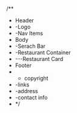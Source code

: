 /\*\*

- Header
- -Logo
- -Nav Items
- Body
- -Serach Bar
- -Restaurant Container
- ---Restaurant Card
- Footer
- - copyright
- -links
- -address
- -contact info
- \*/
